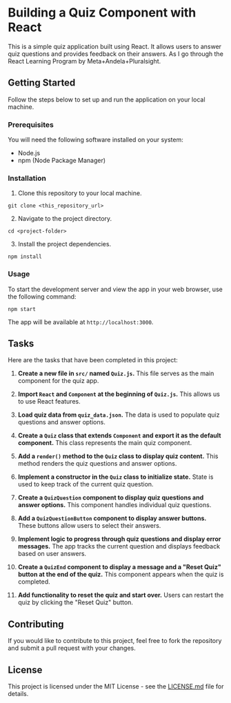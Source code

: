 # Building a Quiz Component with React

This is a simple quiz application built using React. It allows users to answer quiz questions and provides feedback on their answers. As I go through the React Learning Program by Meta+Andela+Pluralsight.

## Getting Started

Follow the steps below to set up and run the application on your local machine.

### Prerequisites

You will need the following software installed on your system:

- Node.js
- npm (Node Package Manager)

### Installation

1. Clone this repository to your local machine.

```
git clone <this_repository_url>
```

2. Navigate to the project directory.

```
cd <project-folder>
```

3. Install the project dependencies.

```
npm install
```

### Usage

To start the development server and view the app in your web browser, use the following command:

```
npm start
```

The app will be available at `http://localhost:3000`.

## Tasks

Here are the tasks that have been completed in this project:

1. **Create a new file in `src/` named `Quiz.js`.** This file serves as the main component for the quiz app.

2. **Import `React` and `Component` at the beginning of `Quiz.js`.** This allows us to use React features.

3. **Load quiz data from `quiz_data.json`.** The data is used to populate quiz questions and answer options.

4. **Create a `Quiz` class that extends `Component` and export it as the default component.** This class represents the main quiz component.

5. **Add a `render()` method to the `Quiz` class to display quiz content.** This method renders the quiz questions and answer options.

6. **Implement a constructor in the `Quiz` class to initialize state.** State is used to keep track of the current quiz question.

7. **Create a `QuizQuestion` component to display quiz questions and answer options.** This component handles individual quiz questions.

8. **Add a `QuizQuestionButton` component to display answer buttons.** These buttons allow users to select their answers.

9. **Implement logic to progress through quiz questions and display error messages.** The app tracks the current question and displays feedback based on user answers.

10. **Create a `QuizEnd` component to display a message and a "Reset Quiz" button at the end of the quiz.** This component appears when the quiz is completed.

11. **Add functionality to reset the quiz and start over.** Users can restart the quiz by clicking the "Reset Quiz" button.

## Contributing

If you would like to contribute to this project, feel free to fork the repository and submit a pull request with your changes.

## License

This project is licensed under the MIT License - see the [LICENSE.md](LICENSE.md) file for details.
